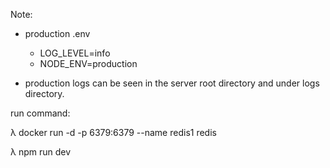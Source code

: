 Note:
-	production .env 
 	* LOG_LEVEL=info
	* NODE_ENV=production

- production logs can be seen in the server root directory and under logs directory.

run command:

λ docker run -d -p 6379:6379 --name redis1 redis

λ npm run dev


